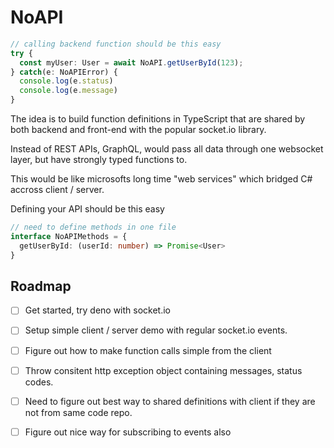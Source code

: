 # NoAPI

```typescript
// calling backend function should be this easy
try {
  const myUser: User = await NoAPI.getUserById(123);
} catch(e: NoAPIError) {
  console.log(e.status)
  console.log(e.message)
}
```

The idea is to build function definitions in TypeScript that are shared by both backend and front-end with the popular socket.io library.

Instead of REST APIs, GraphQL, would pass all data through one websocket layer, but have strongly typed functions to.

This would be like microsofts long time "web services" which bridged C# accross client / server.

Defining your API should be this easy

```typescript
// need to define methods in one file
interface NoAPIMethods = {
  getUserById: (userId: number) => Promise<User> 
}
```

## Roadmap

- [ ] Get started, try deno with socket.io
- [ ] Setup simple client / server demo with regular socket.io events.
- [ ] Figure out how to make function calls simple from the client
- [ ] Throw consitent http exception object containing messages, status codes.
- [ ] Need to figure out best way to shared definitions with client if they are not from same code repo.
- [ ] Figure out nice way for subscribing to events also

